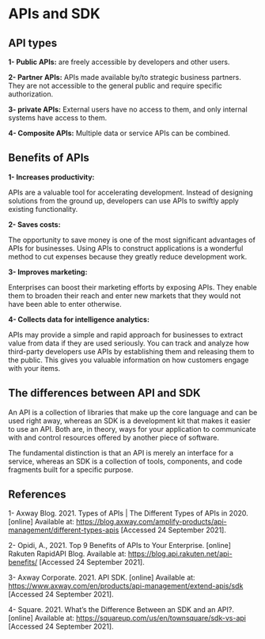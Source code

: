 # APIs and SDK

## API types

**1- Public APIs:** are freely accessible by developers and other users.

**2- Partner APIs:** APIs made available by/to strategic business partners. They are not accessible to the general public and require specific authorization.

**3- private APIs:** External users have no access to them, and only internal systems have access to them.

**4- Composite APIs:** Multiple data or service APIs can be combined.

## Benefits of APIs

**1- Increases productivity:**

APIs are a valuable tool for accelerating development. Instead of designing solutions from the ground up, developers can use APIs to swiftly apply existing functionality.

**2- Saves costs:**

The opportunity to save money is one of the most significant advantages of APIs for businesses. Using APIs to construct applications is a wonderful method to cut expenses because they greatly reduce development work.

**3- Improves marketing:**

Enterprises can boost their marketing efforts by exposing APIs. They enable them to broaden their reach and enter new markets that they would not have been able to enter otherwise.

**4- Collects data for intelligence analytics:**

APIs may provide a simple and rapid approach for businesses to extract value from data if they are used seriously. You can track and analyze how third-party developers use APIs by establishing them and releasing them to the public. This gives you valuable information on how customers engage with your items.

## The differences between API and SDK

An API is a collection of libraries that make up the core language and can be used right away, whereas an SDK is a development kit that makes it easier to use an API. Both are, in theory, ways for your application to communicate with and control resources offered by another piece of software.

The fundamental distinction is that an API is merely an interface for a service, whereas an SDK is a collection of tools, components, and code fragments built for a specific purpose.

## References

1- Axway Blog. 2021. Types of APIs | The Different Types of APIs in 2020. [online] Available at: <https://blog.axway.com/amplify-products/api-management/different-types-apis> [Accessed 24 September 2021].

2- Opidi, A., 2021. Top 9 Benefits of APIs to Your Enterprise. [online] Rakuten RapidAPI Blog. Available at: <https://blog.api.rakuten.net/api-benefits/> [Accessed 24 September 2021].

3- Axway Corporate. 2021. API SDK. [online] Available at: <https://www.axway.com/en/products/api-management/extend-apis/sdk> [Accessed 24 September 2021].

4- Square. 2021. What’s the Difference Between an SDK and an API?. [online] Available at: <https://squareup.com/us/en/townsquare/sdk-vs-api> [Accessed 24 September 2021].
